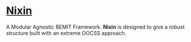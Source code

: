# [Nixin](http://nixin.io/)

A Modular Agnostic BEMIT Framework.
**Nixin** is designed to give a robust structure built
with an extreme OOCSS approach.

